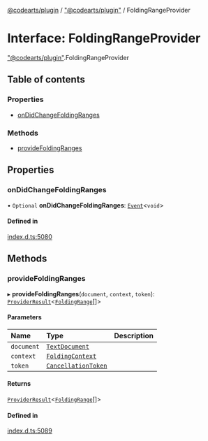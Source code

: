 [@codearts/plugin](../README.md) / ["@codearts/plugin"](../modules/_codearts_plugin_.md) / FoldingRangeProvider

# Interface: FoldingRangeProvider

["@codearts/plugin"](../modules/_codearts_plugin_.md).FoldingRangeProvider

## Table of contents

### Properties

- [onDidChangeFoldingRanges](codearts_plugin_.FoldingRangeProvider.md#ondidchangefoldingranges)

### Methods

- [provideFoldingRanges](codearts_plugin_.FoldingRangeProvider.md#providefoldingranges)

## Properties

### onDidChangeFoldingRanges

• `Optional` **onDidChangeFoldingRanges**: [`Event`](codearts_plugin_.Event.md)<`void`\>

#### Defined in

[index.d.ts:5080](https://github.com/huaweicloud/cloudide-plugin-api/blob/d4de966/index.d.ts#L5080)

## Methods

### provideFoldingRanges

▸ **provideFoldingRanges**(`document`, `context`, `token`): [`ProviderResult`](../modules/_codearts_plugin_.md#providerresult)<[`FoldingRange`](../classes/codearts_plugin_.FoldingRange.md)[]\>

#### Parameters

| Name | Type | Description |
| :------ | :------ | :------ |
| `document` | [`TextDocument`](codearts_plugin_.TextDocument.md) |  |
| `context` | [`FoldingContext`](codearts_plugin_.FoldingContext.md) |  |
| `token` | [`CancellationToken`](codearts_plugin_.CancellationToken.md) |  |

#### Returns

[`ProviderResult`](../modules/_codearts_plugin_.md#providerresult)<[`FoldingRange`](../classes/codearts_plugin_.FoldingRange.md)[]\>

#### Defined in

[index.d.ts:5089](https://github.com/huaweicloud/cloudide-plugin-api/blob/d4de966/index.d.ts#L5089)
